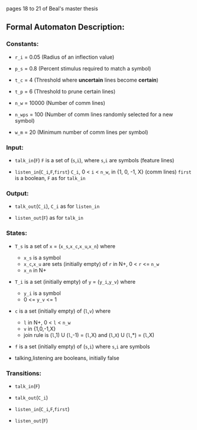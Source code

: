 pages 18 to 21 of Beal's master thesis

## Formal Automaton Description:

### Constants:

- `r_i`   = 0.05  (Radius of an inflection value)

- `p_s`   = 0.8   (Percent stimulus required to match a symbol)

- `t_c`   = 4     (Threshold where __uncertain__ lines become __certain__)

- `t_p`   = 6     (Threshold to prune certain lines)

- `n_w`   = 10000 (Number of comm lines)

- `n_wps` =   100 (Number of comm lines randomly selected for a new symbol)

- `w_m`   =    20 (Minimum number of comm lines per symbol)

### Input:

- `talk_in`(`F`)
   `F` is a set of (`s`,`i`), where `s`,`i` are symbols (feature lines)

- `listen_in`(`C_i`,`F`,`first`)
   `C_i`, 0 < `i` < `n_w`, in {1, 0, -1, X} (comm lines)
   `first` is a boolean, `F` as for `talk_in`

### Output:

- `talk_out`(`C_i`), `C_i` as for `listen_in`

- `listen_out`(`F`) as for `talk_in`

### States:

- `T_s` is a set of `x` = (`x_s`,`x_c`,`x_u`,`x_n`) where
   - `x_s` is a symbol
   - `x_c`,`x_u` are sets (initially empty) of `r` in N+, 0 < `r` <= `n_w`
   - `x_n` in N+

- `T_i` is a set (initially empty) of `y` = (`y_i`,`y_v`) where
   - `y_i` is a symbol
   - 0 <= `y_v` <= 1

- `c` is a set (initially empty) of (`l`,`v`) where
  - `l` in N+, 0 < `l` < `n_w`
  - `v` in {1,0,-1,X}
  - join rule is (`l`,1) U (`l`,-1) = (`l`,X) and (`l`,`X`) U (`l`,*) = (`l`,X)

- `f` is a set (initially empty) of (`s`,`i`) where `s`,`i` are symbols

- talking,listening are booleans, initially false

### Transitions:

- `talk_in`(`F`)

- `talk_out`(`C_i`)

- `listen_in`(`C_i`,`F`,`first`)

- `listen_out`(`F`)
